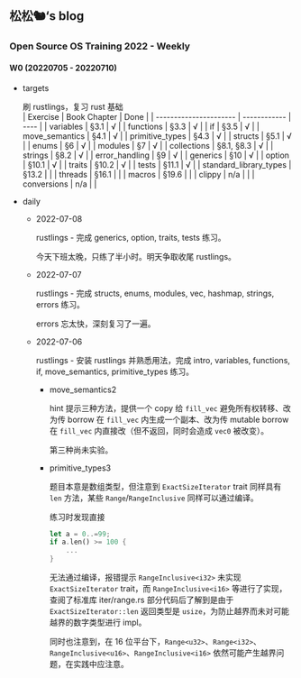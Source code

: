 ## 松松🐿‘s blog

### Open Source OS Training 2022 - Weekly

#### W0 (20220705 - 20220710)

- targets

  刷 rustlings，复习 rust 基础  
  | Exercise               | Book Chapter | Done |
  | ---------------------- | ------------ | ---- |
  | variables              | §3.1         | √    |
  | functions              | §3.3         | √    |
  | if                     | §3.5         | √    |
  | move_semantics         | §4.1         | √    |
  | primitive_types        | §4.3         | √    |
  | structs                | §5.1         | √    |
  | enums                  | §6           | √    |
  | modules                | §7           | √    |
  | collections            | §8.1, §8.3   | √    |
  | strings                | §8.2         | √    |
  | error_handling         | §9           | √    |
  | generics               | §10          | √    |
  | option                 | §10.1        | √    |
  | traits                 | §10.2        | √    |
  | tests                  | §11.1        | √    |
  | standard_library_types | §13.2        |      |
  | threads                | §16.1        |      |
  | macros                 | §19.6        |      |
  | clippy                 | n/a          |      |
  | conversions            | n/a          |      |

- daily

  - 2022-07-08

    rustlings - 完成 generics, option, traits, tests 练习。
  
    今天下班太晚，只练了半小时。明天争取收尾 rustlings。
  
  - 2022-07-07
  
    rustlings - 完成 structs, enums, modules, vec, hashmap, strings, errors 练习。
  
    errors 忘太快，深刻复习了一遍。
  
  - 2022-07-06
  
    rustlings - 安装 rustlings 并熟悉用法，完成 intro, variables, functions, if, move_semantics, primitive_types 练习。
  
    - move_semantics2
  
      hint 提示三种方法，提供一个 copy 给 ```fill_vec``` 避免所有权转移、改为传 borrow 在 ```fill_vec``` 内生成一个副本、改为传 mutable borrow 在 ```fill_vec``` 内直接改（但不返回，同时会造成 ```vec0``` 被改变）。
  
      第三种尚未实验。
  
    - primitive_types3
  
      题目本意是数组类型，但注意到 ```ExactSizeIterator``` trait 同样具有 ```len``` 方法，某些 ```Range```/```RangeInclusive``` 同样可以通过编译。
  
      练习时发现直接
  
      ```rust
      let a = 0..=99;
      if a.len() >= 100 {
          ...
      }
      ```
  
      无法通过编译，报错提示 ```RangeInclusive<i32>``` 未实现 ```ExactSizeIterator``` trait，而 ```RangeInclusive<i16>``` 等进行了实现，查阅了标准库 iter/range.rs 部分代码后了解到是由于 ```ExactSizeIterator::len``` 返回类型是 ```usize```，为防止越界而未对可能越界的数字类型进行 impl。
  
      同时也注意到，在 16 位平台下，```Range<u32>```、```Range<i32>```、```RangeInclusive<u16>```、```RangeInclusive<i16>``` 依然可能产生越界问题，在实践中应注意。
